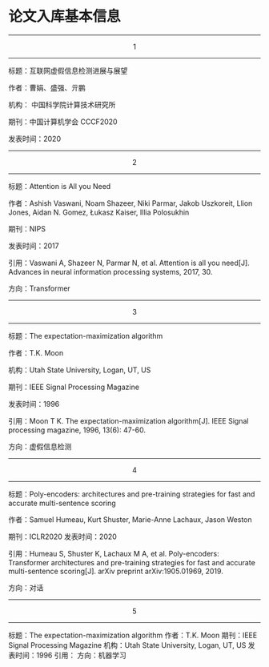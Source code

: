 # 论文入库基本信息

---
<center>1</center>

---

标题：互联网虚假信息检测进展与展望

作者：曹娟、盛强、亓鹏

机构： 中国科学院计算技术研究所

期刊：中国计算机学会 CCCF2020

发表时间：2020

---
<center>2</center>

---

标题：Attention is All you Need

作者：Ashish Vaswani, Noam Shazeer, Niki Parmar, Jakob Uszkoreit, Llion Jones, Aidan N. Gomez, Łukasz Kaiser, Illia Polosukhin

期刊：NIPS

发表时间：2017

引用：Vaswani A, Shazeer N, Parmar N, et al. Attention is all you need[J]. Advances in neural information processing systems, 2017, 30.

方向：Transformer


---
<center>3</center>

---


标题：The expectation-maximization algorithm

作者：T.K. Moon

机构：Utah State University, Logan, UT, US

期刊：IEEE Signal Processing Magazine

发表时间：1996

引用：Moon T K. The expectation-maximization algorithm[J]. IEEE Signal processing magazine, 1996, 13(6): 47-60.


方向：虚假信息检测

---
<center>4</center>

---


标题：Poly-encoders: architectures and pre-training strategies for fast and accurate multi-sentence scoring

作者：Samuel Humeau, Kurt Shuster, Marie-Anne Lachaux, Jason Weston

期刊：ICLR2020
发表时间：2020

引用：Humeau S, Shuster K, Lachaux M A, et al. Poly-encoders: Transformer architectures and pre-training strategies for fast and accurate multi-sentence scoring[J]. arXiv preprint arXiv:1905.01969, 2019.

方向：对话

---
<center>5</center>

---
标题：The expectation-maximization algorithm
作者：T.K. Moon
期刊：IEEE Signal Processing Magazine
机构：Utah State University, Logan, UT, US
发表时间：1996
引用：
方向：机器学习

